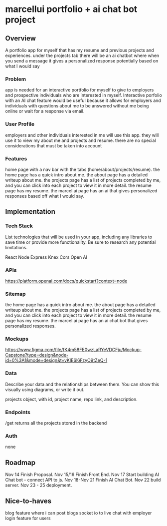 # marcellui portfolio + ai chat bot project


## Overview

A portfolio app for myself that has my resume and previous projects and experiences.
under the projects tab there will be an ai chatbot where when you send a message it gives a personalized response potentially based on what I would say

### Problem

app is needed for an interactive portfolio for myself to give to employers and prospective individuals who are interested in myself. Interactive porfolio with an AI chat feature would be useful because it allows for employers and individuals with questions about me to be answered without me being online or wait for a response via email.

### User Profile

employers and other individuals interested in me will use this app. they will use it to view my about me and projects and resume.  there are no special considerations that must be taken into account

### Features

home page with a nav bar with the tabs (home/about/projects/resume).
the home page has a quick intro about me.
the about page has a detailed writeup about me.
the projects page has a list of projects completed by me, and you can click into each project to view it in more detail.
the resume page has my resume.
the marcel ai page has an ai that gives personalized responses based off what I would say. 

## Implementation

### Tech Stack

List technologies that will be used in your app, including any libraries to save time or provide more functionality. Be sure to research any potential limitations.

React
Node 
Express
Knex
Cors
Open AI

### APIs
https://platform.openai.com/docs/quickstart?context=node

### Sitemap
the home page has a quick intro about me.
the about page has a detailed writeup about me.
the projects page has a list of projects completed by me, and you can click into each project to view it in more detail.
the resume page has my resume.
the marcel ai page has an ai chat bot that gives personalized responses.
 

### Mockups

https://www.figma.com/file/fK4m58FE0wzLaRYeVDCFju/Mockup-Capstone?type=design&node-id=0%3A1&mode=design&t=vKIE6l6FzyO9tZeQ-1

### Data

Describe your data and the relationships between them. You can show this visually using diagrams, or write it out. 

projects object, with id, project name, repo link, and description.

### Endpoints

/get returns all the projects stored in the backend


### Auth

none

## Roadmap

Nov 14 Finish Proposal.
Nov 15/16 Finish Front End.
Nov 17 Start building AI Chat bot - connect API to js.
Nov 18-Nov 21 Finish AI Chat Bot.
Nov 22 build server.
Nov 23 - 25 deployment.


## Nice-to-haves

blog feature where i can post blogs 
socket io to live chat with employer
login feature for users

